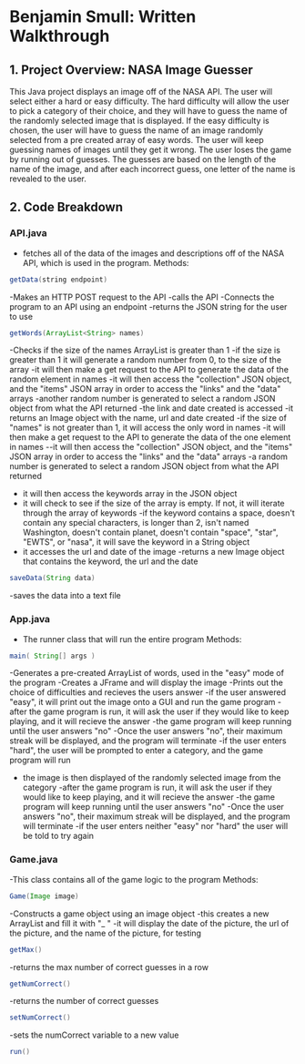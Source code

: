 # Benjamin Smull: Written Walkthrough
## 1. Project Overview: NASA Image Guesser
This Java project displays an image off of the NASA API. The user will select either a hard or easy difficulty. The hard difficulty will allow the user to pick a category of their choice, and they will have to guess the name of the randomly selected image that is displayed. If the easy difficulty is chosen, the user will have to guess the name of an image randomly selected from a pre created array of easy words. The user will keep guessing names of images until they get it wrong. The user loses the game by running out of guesses. The guesses are based on the length of the name of the image, and after each incorrect guess, one letter of the name is revealed to the user. 

## 2. Code Breakdown
### API.java
- fetches all of the data of the images and descriptions off of the NASA API, which is used in the program.
        Methods:
```java
getData(string endpoint)
```
-Makes an HTTP POST request to the API
-calls the API
-Connects the program to an API using an endpoint
-returns the JSON string for the user to use
```java
getWords(ArrayList<String> names)
```
-Checks if the size of the names ArrayList is greater than 1
-if the size is greater than 1 it will generate a random number from 0, to the size of the array
-it will then make a get request to the API to generate the data of the random element in names
-it will then access the "collection" JSON object, and the "items" JSON array in order to access the "links" and the "data" arrays
-another random number is generated to select a random JSON object from what the API returned
-the link and date created is accessed
-it returns an Image object with the name, url and date created
-if the size of "names" is not greater than 1, it will access the only word in names
-it will then make a get request to the API to generate the data of the one element in names
--it will then access the "collection" JSON object, and the "items" JSON array in order to access the "links" and the "data" arrays
-a random number is generated to select a random JSON object from what the API returned
- it will then access the keywords array in the JSON object
- it will check to see if the size of the array is empty. If not, it will iterate through the array of keywords
-if the keyword contains a space, doesn't contain any special characters, is longer than 2, isn't named Washington, doesn't contain planet, doesn't contain "space", "star", "EWTS", or "nasa", it will save the keyword in a String object
- it accesses the url and date of the image
-returns a new Image object that contains the keyword, the url and the date
```java
saveData(String data)
```
-saves the data into a text file
### App.java
- The runner class that will run the entire program
        Methods:
```java
main( String[] args )
```
-Generates a pre-created ArrayList of words, used in the "easy" mode of the program
-Creates a JFrame and will display the image
-Prints out the choice of difficulties and recieves the users answer
-if the user answered "easy", it will print out the image onto a GUI and run the game program
-after the game program is run, it will ask the user if they would like to keep playing, and it will recieve the answer
-the game program will keep running until the user answers "no"
-Once the user answers "no", their maximum streak will be displayed, and the program will terminate
-if the user enters "hard", the user will be prompted to enter a category, and the game program will run
- the image is then displayed of the randomly selected image from the category
-after the game program is run, it will ask the user if they would like to keep playing, and it will recieve the answer
-the game program will keep running until the user answers "no"
-Once the user answers "no", their maximum streak will be displayed, and the program will terminate
-if the user enters neither "easy" nor "hard" the user will be told to try again
### Game.java
-This class contains all of the game logic to the program
        Methods:
```java
Game(Image image)
```
-Constructs a game object using an image object
-this creates a new ArrayList and fill it with "_ "
-it will display the date of the picture, the url of the picture, and the name of the picture, for testing
```java
getMax()
```
-returns the max number of correct guesses in a row
```java
getNumCorrect()
```
-returns the number of correct guesses
```java
setNumCorrect()
```
-sets the numCorrect variable to a new value
```java
run()
```


